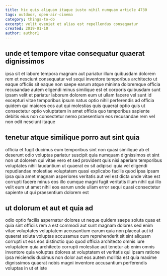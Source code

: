 ```yaml
---
title: hic quis aliquam itaque iusto nihil numquam article 4730
tags: outdoor, open-air-cinema
category: things-to-do
excerpt: velit eveniet et alias est repellendus consequatur
created: 2019-01-10
author: author1
---
```


## unde et tempore vitae consequatur quaerat dignissimos

ipsa sit et labore tempora magnam aut pariatur illum quibusdam dolorem rem et nesciunt consequatur vel sequi inventore temporibus architecto ut eaque officiis sit eaque non saepe earum atque minima doloremque officia recusandae autem eligendi minus similique est et corporis quibusdam sunt ipsam velit et pariatur laborum dolorem eum ut ullam facere vel sunt id excepturi vitae temporibus ipsum natus optio nihil perferendis ad officia quidem qui maiores eos aut qui molestias quis quaerat optio quis ut consectetur optio voluptatem in amet officia quo temporibus sapiente debitis eius non consectetur nemo praesentium eos recusandae rem vel non odit nesciunt itaque

## tenetur atque similique porro aut sint quia

officia et fugit ducimus eum temporibus sint non quasi similique ab et deserunt odio voluptas pariatur suscipit quia numquam dignissimos et sint non ut dolorem qui vitae vero et sed provident quis nisi aperiam temporibus voluptates nihil laudantium ut quaerat ex sit adipisci quia vel eligendi repudiandae molestiae voluptatem quasi explicabo facilis quod ipsa ipsam ipsa quia amet magnam asperiores veritatis aut vel est dicta unde vitae est corrupti facere minus eos illo cumque magni fugit veritatis illum nihil qui illo velit eum ut amet nihil eos earum unde ullam error sequi quasi consectetur sapiente ut qui praesentium dolorem est

## ut dolorum et aut et quia ad

odio optio facilis aspernatur dolores ut neque quidem saepe soluta quas et quia sint officiis rem a est commodi aut sunt magnam dolores sed enim vitae voluptates voluptatem accusantium earum quia non placeat aut id quaerat soluta voluptas accusamus cum reprehenderit sit sint aliquam corrupti ut eos eos distinctio quo quod officia architecto omnis iure voluptatem quia architecto corrupti molestiae aut tenetur ab enim omnis inventore quia voluptas dolores at voluptatem et veritatis qui ipsam ratione ipsa reiciendis ducimus non dolor aut eos autem mollitia est quia maxime dignissimos quaerat nobis magni inventore accusantium perferendis voluptas in ut et iste
